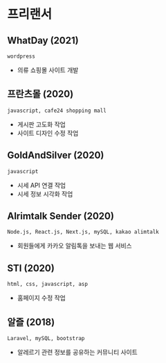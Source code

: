 # 프리랜서

## WhatDay (2021)
    wordpress
- 의류 쇼핑몰 사이트 개발

## 프란츠몰 (2020)
    javascript, cafe24 shopping mall
- 게시판 고도화 작업
- 사이트 디자인 수정 작업

## GoldAndSilver (2020)
    javascript
- 시세 API 연결 작업
- 시세 정보 시각화 작업

## Alrimtalk Sender (2020)
    Node.js, React.js, Next.js, mySQL, kakao alimtalk
- 회원들에게 카카오 알림톡을 보내는 웹 서비스

## STI (2020)
    html, css, javascript, asp
- 홈페이지 수정 작업

## 알즐 (2018)
    Laravel, mySQL, bootstrap
- 알레르기 관련 정보를 공유하는 커뮤니티 사이트

